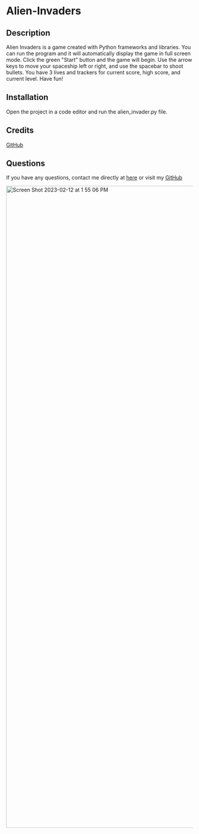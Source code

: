 # Alien-Invaders

## Description

Alien Invaders is a game created with Python frameworks and libraries. You can run the program and it will automatically display the game in full screen mode. Click the green "Start" button and the game will begin. Use the arrow keys to move your spaceship left or right, and use the spacebar to shoot bullets. You have 3 lives and trackers for current score, high score, and current level. Have fun!

## Installation

Open the project in a code editor and run the alien_invader.py file.

## Credits

[GitHub](https://github.com/Jarvisismy-copilot)
## Questions 
  
  If you have any questions, contact me directly at [here](mailto:Chelseajarvis3301@icloud.com)
  or visit my [GitHub](https://github.com/Jarvisismy-copilot)



<img width="1728" alt="Screen Shot 2023-02-12 at 1 55 06 PM" src="https://user-images.githubusercontent.com/105259367/218336496-46c22a63-662f-4bf7-805d-dc104cb73803.png">
